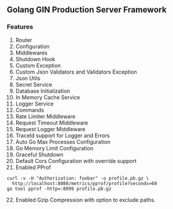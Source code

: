 ## Golang GIN Production Server Framework

### Features
1. Router
2. Configuration
3. Middlewares
4. Shutdown Hook
5. Custom Exception
6. Custom Json Validators and Validators Exception
7. Json Utils
8. Secret Service
9. Database Initialization
10. In Memory Cache Service
11. Logger Service
12. Commands
13. Rate Limiter Middleware
14. Request Timeout Middleware
15. Request Logger Middleware 
16. TraceId support for Logger and Errors 
17. Auto Go Max Processes Configuration 
18. Go Memory Limit Configuration 
19. Graceful Shutdown
20. Default Cors Configuration with override support
21. Enabled PProf
```
curl -v -H "Authorization: foobar" -o profile.pb.gz \
  http://localhost:8080/metrics/pprof/profile?seconds=60
go tool pprof -http=:8099 profile.pb.gz
```
22. Enabled Gzip Compression with option to exclude paths.

